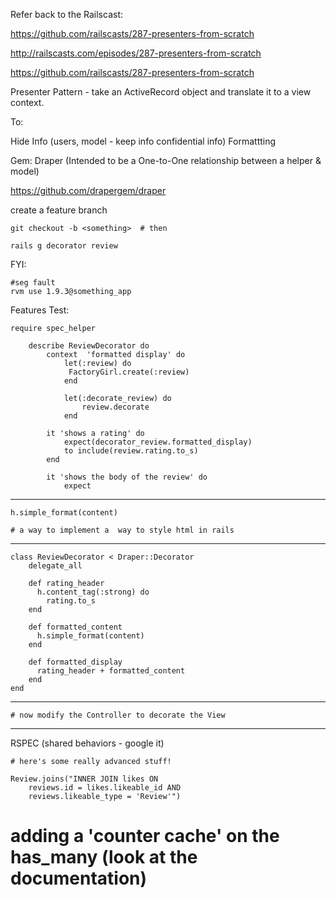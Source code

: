 Refer back to the Railscast:


<https://github.com/railscasts/287-presenters-from-scratch>

<http://railscasts.com/episodes/287-presenters-from-scratch>


<https://github.com/railscasts/287-presenters-from-scratch>


Presenter Pattern - take an ActiveRecord object and translate it to a view context.

To:

Hide Info (users, model - keep info confidential info)
Formattting
 
Gem:  Draper (Intended to be a One-to-One relationship between a helper & model)

<https://github.com/drapergem/draper>

create a feature branch

    git checkout -b <something>  # then

    rails g decorator review
    
FYI: 

    #seg fault  
    rvm use 1.9.3@something_app
    
Features Test:

    require spec_helper
        
        describe ReviewDecorator do
            context  'formatted display' do
                let(:review) do
                 FactoryGirl.create(:review)
                end
                
                let(:decorate_review) do
                    review.decorate
                end
                
            it 'shows a rating' do
                expect(decorator_review.formatted_display)
                to include(review.rating.to_s)
            end
            
            it 'shows the body of the review' do
                expect
                
                
__________

    h.simple_format(content)
    
    # a way to implement a  way to style html in rails
    
__________

    class ReviewDecorator < Draper::Decorator
        delegate_all
            
        def rating_header
          h.content_tag(:strong) do
            rating.to_s
        end
            
        def formatted_content
          h.simple_format(content)
        end
        
        def formatted_display
          rating_header + formatted_content
        end
    end
_________    
    
    # now modify the Controller to decorate the View 

_________

RSPEC (shared behaviors - google it)

    # here's some really advanced stuff!
    
    Review.joins("INNER JOIN likes ON
        reviews.id = likes.likeable_id AND
        reviews.likeable_type = 'Review'")
        
   # adding a 'counter cache' on the has_many (look at the documentation) 
   
   
